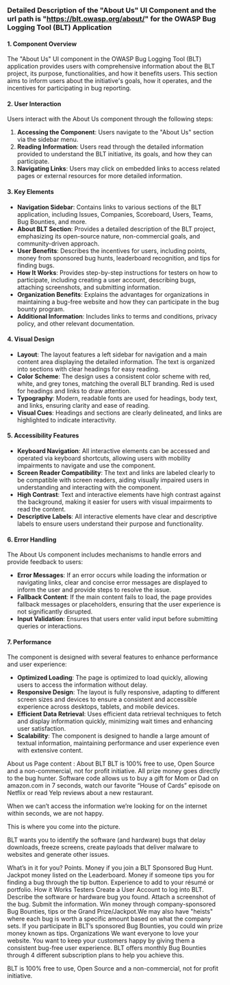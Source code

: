 ### Detailed Description of the "About Us" UI Component and the url path is "https://blt.owasp.org/about/" for the OWASP Bug Logging Tool (BLT) Application

#### 1. Component Overview
The "About Us" UI component in the OWASP Bug Logging Tool (BLT) application provides users with comprehensive information about the BLT project, its purpose, functionalities, and how it benefits users. This section aims to inform users about the initiative's goals, how it operates, and the incentives for participating in bug reporting.

#### 2. User Interaction
Users interact with the About Us component through the following steps:
1. **Accessing the Component**: Users navigate to the "About Us" section via the sidebar menu.
2. **Reading Information**: Users read through the detailed information provided to understand the BLT initiative, its goals, and how they can participate.
3. **Navigating Links**: Users may click on embedded links to access related pages or external resources for more detailed information.

#### 3. Key Elements
- **Navigation Sidebar**: Contains links to various sections of the BLT application, including Issues, Companies, Scoreboard, Users, Teams, Bug Bounties, and more.
- **About BLT Section**: Provides a detailed description of the BLT project, emphasizing its open-source nature, non-commercial goals, and community-driven approach.
- **User Benefits**: Describes the incentives for users, including points, money from sponsored bug hunts, leaderboard recognition, and tips for finding bugs.
- **How It Works**: Provides step-by-step instructions for testers on how to participate, including creating a user account, describing bugs, attaching screenshots, and submitting information.
- **Organization Benefits**: Explains the advantages for organizations in maintaining a bug-free website and how they can participate in the bug bounty program.
- **Additional Information**: Includes links to terms and conditions, privacy policy, and other relevant documentation.

#### 4. Visual Design
- **Layout**: The layout features a left sidebar for navigation and a main content area displaying the detailed information. The text is organized into sections with clear headings for easy reading.
- **Color Scheme**: The design uses a consistent color scheme with red, white, and grey tones, matching the overall BLT branding. Red is used for headings and links to draw attention.
- **Typography**: Modern, readable fonts are used for headings, body text, and links, ensuring clarity and ease of reading.
- **Visual Cues**: Headings and sections are clearly delineated, and links are highlighted to indicate interactivity.

#### 5. Accessibility Features
- **Keyboard Navigation**: All interactive elements can be accessed and operated via keyboard shortcuts, allowing users with mobility impairments to navigate and use the component.
- **Screen Reader Compatibility**: The text and links are labeled clearly to be compatible with screen readers, aiding visually impaired users in understanding and interacting with the component.
- **High Contrast**: Text and interactive elements have high contrast against the background, making it easier for users with visual impairments to read the content.
- **Descriptive Labels**: All interactive elements have clear and descriptive labels to ensure users understand their purpose and functionality.

#### 6. Error Handling
The About Us component includes mechanisms to handle errors and provide feedback to users:
- **Error Messages**: If an error occurs while loading the information or navigating links, clear and concise error messages are displayed to inform the user and provide steps to resolve the issue.
- **Fallback Content**: If the main content fails to load, the page provides fallback messages or placeholders, ensuring that the user experience is not significantly disrupted.
- **Input Validation**: Ensures that users enter valid input before submitting queries or interactions.

#### 7. Performance
The component is designed with several features to enhance performance and user experience:
- **Optimized Loading**: The page is optimized to load quickly, allowing users to access the information without delay.
- **Responsive Design**: The layout is fully responsive, adapting to different screen sizes and devices to ensure a consistent and accessible experience across desktops, tablets, and mobile devices.
- **Efficient Data Retrieval**: Uses efficient data retrieval techniques to fetch and display information quickly, minimizing wait times and enhancing user satisfaction.
- **Scalability**: The component is designed to handle a large amount of textual information, maintaining performance and user experience even with extensive content.



About us Page content : 
About BLT
BLT is 100% free to use, Open Source and a non-commercial, not for profit initiative. All prize money goes directly to the bug hunter.
Software code allows us to buy a gift for Mom or Dad on amazon.com in 7 seconds, watch our favorite “House of Cards” episode on Netflix or read Yelp reviews about a new restaurant.

When we can’t access the information we’re looking for on the internet within seconds, we are not happy.

This is where you come into the picture.

BLT wants you to identify the software (and hardware) bugs that delay downloads, freeze screens, create payloads that deliver malware to websites and generate other issues.

What’s in it for you?
Points.
Money if you join a BLT Sponsored Bug Hunt.
Jackpot money listed on the Leaderboard.
Money if someone tips you for finding a bug through the tip button.
Experience to add to your résumé or portfolio.
How it Works
Testers
Create a User Account to log into BLT.
Describe the software or hardware bug you found.
Attach a screenshot of the bug.
Submit the information.
Win money through company-sponsored Bug Bounties, tips or the Grand Prize/Jackpot.We may also have "heists" where each bug is worth a specific amount based on what the company sets.
If you participate in BLT’s sponsored Bug Bounties, you could win prize money known as tips.
Organizations
We want everyone to love your website.
You want to keep your customers happy by giving them a consistent bug-free user experience. BLT offers monthly Bug Bounties through 4 different subscription plans to help you achieve this.

BLT is 100% free to use, Open Source and a non-commercial, not for profit initiative.
